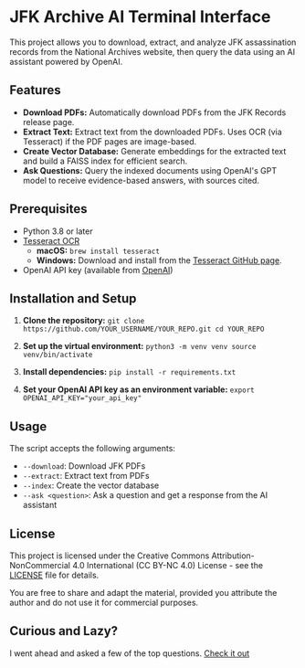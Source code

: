 # JFK Archive AI Terminal Interface

This project allows you to download, extract, and analyze JFK assassination records from the National Archives website, then query the data using an AI assistant powered by OpenAI.

## Features

- **Download PDFs:** Automatically download PDFs from the JFK Records release page.
- **Extract Text:** Extract text from the downloaded PDFs. Uses OCR (via Tesseract) if the PDF pages are image-based.
- **Create Vector Database:** Generate embeddings for the extracted text and build a FAISS index for efficient search.
- **Ask Questions:** Query the indexed documents using OpenAI's GPT model to receive evidence-based answers, with sources cited.

## Prerequisites

- Python 3.8 or later
- [Tesseract OCR](https://github.com/tesseract-ocr/tesseract)
  - **macOS:** `brew install tesseract`
  - **Windows:** Download and install from the [Tesseract GitHub page](https://github.com/tesseract-ocr/tesseract).
- OpenAI API key (available from [OpenAI](https://platform.openai.com/account/api-keys))

## Installation and Setup

1. **Clone the repository:**
    `
    git clone https://github.com/YOUR_USERNAME/YOUR_REPO.git
    cd YOUR_REPO
    `

2. **Set up the virtual environment:**
    `
    python3 -m venv venv
    source venv/bin/activate 
    `

3. **Install dependencies:**
    `
    pip install -r requirements.txt
    `

4. **Set your OpenAI API key as an environment variable:**
    `
    export OPENAI_API_KEY="your_api_key" 
    `

## Usage

The script  accepts the following arguments:

- `--download`: Download JFK PDFs
- `--extract`: Extract text from PDFs
- `--index`: Create the vector database
- `--ask <question>`: Ask a question and get a response from the AI assistant

## License

This project is licensed under the Creative Commons Attribution-NonCommercial 4.0 International (CC BY-NC 4.0) License - see the [LICENSE](LICENSE) file for details.

You are free to share and adapt the material, provided you attribute the author and do not use it for commercial purposes.

## Curious and Lazy?

I went ahead and asked a few of the top questions. [Check it out](TLDR.md)
